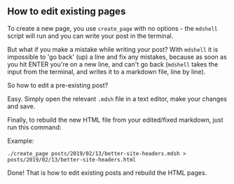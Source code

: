 ## How to edit existing pages

To create a new page, you use `create_page` with no options - the `mdshell` script will run and you can write your post in the terminal.

But what if you make a mistake while writing your post? With `mdshell` it is impossible to 'go back' (up) a line and fix any mistakes, because as soon as you hit ENTER you're on a new line, and can't go back (`mdshell` takes the input from the terminal, and writes it to a markdown file, line by line).

So how to edit a pre-existing post?

Easy. Simply open the relevant `.mdsh` file in a text editor, make your changes and save.

Finally, to rebuild the new HTML file from your edited/fixed markdown, just run this command:

Example:

```
./create_page posts/2019/02/13/better-site-headers.mdsh > posts/2019/02/13/better-site-headers.html
```

Done! That is how to edit existing posts and rebuild the HTML pages.
